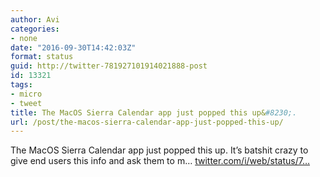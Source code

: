 ```yaml
---
author: Avi
categories:
- none
date: "2016-09-30T14:42:03Z"
format: status
guid: http://twitter-781927101914021888-post
id: 13321
tags:
- micro
- tweet
title: The MacOS Sierra Calendar app just popped this up&#8230;.
url: /post/the-macos-sierra-calendar-app-just-popped-this-up/
---
```

The MacOS Sierra Calendar app just popped this up. It’s batshit crazy to give end users this info and ask them to m… [twitter.com/i/web/status/7…](https://twitter.com/i/web/status/781927101914021888)